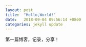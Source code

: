 ```yaml
---
layout: post
title:  "Hello,World!"
date:   2018-09-04 09:56:14 +0800
categories: jekyll update
---
```

第一篇博客，记录，分享！
